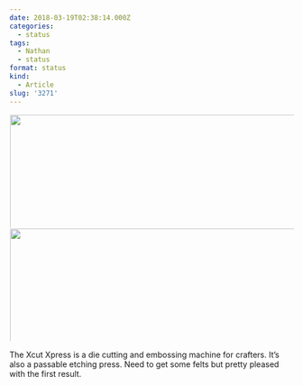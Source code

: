 ```yaml
---
date: 2018-03-19T02:38:14.000Z
categories:
  - status
tags:
  - Nathan
  - status
format: status
kind:
  - Article
slug: '3271'
---
```

[<img loading="lazy" src="http://status.yergler.net/uploads/2018/ac34dde6b1.jpg" width="449" height="600" style="display: inline-block; max-height: 200px; width: auto; padding: 1px;" class="sunlit_image" />][1][<img loading="lazy" src="http://status.yergler.net/uploads/2018/56aa841d00.jpg" width="449" height="600" style="display: inline-block; max-height: 200px; width: auto; padding: 1px;" class="sunlit_image" />][2]

The Xcut Xpress is a die cutting and embossing machine for crafters. It’s also a passable etching press. Need to get some felts but pretty pleased with the first result.

 [1]: http://status.yergler.net/uploads/2018/ac34dde6b1.jpg
 [2]: http://status.yergler.net/uploads/2018/56aa841d00.jpg
